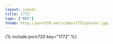 ```yaml
--- 
layout: sieutv
title: 1772
tags: ["001"]
thumb: http://porn720.net/video/1772/poster.jpg
---
```

{% include porn720 key="1772" %} 

